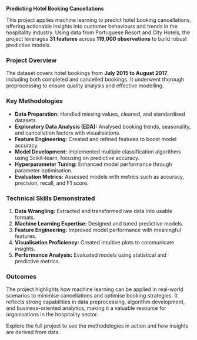 **Predicting Hotel Booking Cancellations**

This project applies machine learning to predict hotel booking cancellations, offering actionable insights into customer behaviours and trends in the hospitality industry. Using data from Portuguese Resort and City Hotels, the project leverages **31 features** across **119,000 observations** to build robust predictive models.

### Project Overview
The dataset covers hotel bookings from **July 2015 to August 2017**, including both completed and cancelled bookings. It underwent thorough preprocessing to ensure quality analysis and effective modelling.

### Key Methodologies
- **Data Preparation:** Handled missing values, cleaned, and standardised datasets.
- **Exploratory Data Analysis (EDA):** Analysed booking trends, seasonality, and cancellation factors with visualisations.
- **Feature Engineering:** Created and refined features to boost model accuracy.
- **Model Development:** Implemented multiple classification algorithms using Scikit-learn, focusing on predictive accuracy.
- **Hyperparameter Tuning:** Enhanced model performance through parameter optimisation.
- **Evaluation Metrics:** Assessed models with metrics such as accuracy, precision, recall, and F1 score.

### Technical Skills Demonstrated
1. **Data Wrangling:** Extracted and transformed raw data into usable formats.
2. **Machine Learning Expertise:** Designed and tuned predictive models.
3. **Feature Engineering:** Improved model performance with meaningful features.
4. **Visualisation Proficiency:** Created intuitive plots to communicate insights.
5. **Performance Analysis:** Evaluated models using statistical and predictive metrics.

### Outcomes
The project highlights how machine learning can be applied in real-world scenarios to minimise cancellations and optimise booking strategies. It reflects strong capabilities in data preprocessing, algorithm development, and business-oriented analytics, making it a valuable resource for organisations in the hospitality sector.

Explore the full project to see the methodologies in action and how insights are derived from data.

